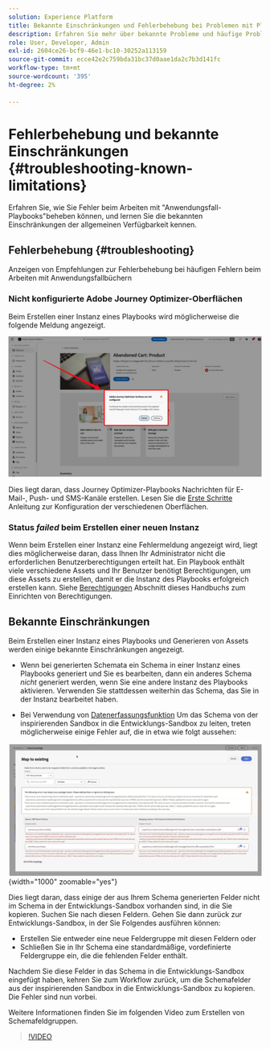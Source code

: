 ```yaml
---
solution: Experience Platform
title: Bekannte Einschränkungen und Fehlerbehebung bei Problemen mit Playbooks
description: Erfahren Sie mehr über bekannte Probleme und häufige Probleme mit Playbooks und wie Sie diese beheben können.
role: User, Developer, Admin
exl-id: 2604ce26-bcf9-46e1-bc10-30252a113159
source-git-commit: ecce42e2c759bda31bc37d0aae1da2c7b3d141fc
workflow-type: tm+mt
source-wordcount: '395'
ht-degree: 2%

---
```



# Fehlerbehebung und bekannte Einschränkungen {#troubleshooting-known-limitations}

Erfahren Sie, wie Sie Fehler beim Arbeiten mit &quot;Anwendungsfall-Playbooks&quot;beheben können, und lernen Sie die bekannten Einschränkungen der allgemeinen Verfügbarkeit kennen.

## Fehlerbehebung {#troubleshooting}

Anzeigen von Empfehlungen zur Fehlerbehebung bei häufigen Fehlern beim Arbeiten mit Anwendungsfallbüchern

### Nicht konfigurierte Adobe Journey Optimizer-Oberflächen

Beim Erstellen einer Instanz eines Playbooks wird möglicherweise die folgende Meldung angezeigt.

![Fehlerbehebung](/help/use-case-playbooks/assets/playbooks/troubleshooting/troubleshooting-ajo.png)

Dies liegt daran, dass Journey Optimizer-Playbooks Nachrichten für E-Mail-, Push- und SMS-Kanäle erstellen. Lesen Sie die [Erste Schritte](/help/use-case-playbooks/playbooks/get-started.md#configure-sandbox-and-channel-surfaces-in-journey-optimizer) Anleitung zur Konfiguration der verschiedenen Oberflächen.

### Status *failed* beim Erstellen einer neuen Instanz

Wenn beim Erstellen einer Instanz eine Fehlermeldung angezeigt wird, liegt dies möglicherweise daran, dass Ihnen Ihr Administrator nicht die erforderlichen Benutzerberechtigungen erteilt hat. Ein Playbook enthält viele verschiedene Assets und Ihr Benutzer benötigt Berechtigungen, um diese Assets zu erstellen, damit er die Instanz des Playbooks erfolgreich erstellen kann. Siehe [Berechtigungen](/help/use-case-playbooks/playbooks/get-started.md#grant-your-team-the-required-access-permissions) Abschnitt dieses Handbuchs zum Einrichten von Berechtigungen.

## Bekannte Einschränkungen

Beim Erstellen einer Instanz eines Playbooks und Generieren von Assets werden einige bekannte Einschränkungen angezeigt.

* Wenn bei generierten Schemata ein Schema in einer Instanz eines Playbooks generiert und Sie es bearbeiten, dann ein anderes Schema *nicht* generiert werden, wenn Sie eine andere Instanz des Playbooks aktivieren. Verwenden Sie stattdessen weiterhin das Schema, das Sie in der Instanz bearbeitet haben.

* Bei Verwendung von [Datenerfassungsfunktion](/help/use-case-playbooks/playbooks/data-awareness.md) Um das Schema von der inspirierenden Sandbox in die Entwicklungs-Sandbox zu leiten, treten möglicherweise einige Fehler auf, die in etwa wie folgt aussehen:

![Im Workflow für die Schemazuordnung angezeigte Fehler.](/help/use-case-playbooks/assets/playbooks/troubleshooting/schema-errors.png){width="1000" zoomable="yes"}

Dies liegt daran, dass einige der aus Ihrem Schema generierten Felder nicht im Schema in der Entwicklungs-Sandbox vorhanden sind, in die Sie kopieren. Suchen Sie nach diesen Feldern. Gehen Sie dann zurück zur Entwicklungs-Sandbox, in der Sie Folgendes ausführen können:

* Erstellen Sie entweder eine neue Feldergruppe mit diesen Feldern oder
* Schließen Sie in Ihr Schema eine standardmäßige, vordefinierte Feldergruppe ein, die die fehlenden Felder enthält.

Nachdem Sie diese Felder in das Schema in die Entwicklungs-Sandbox eingefügt haben, kehren Sie zum Workflow zurück, um die Schemafelder aus der inspirierenden Sandbox in die Entwicklungs-Sandbox zu kopieren. Die Fehler sind nun vorbei.

Weitere Informationen finden Sie im folgenden Video zum Erstellen von Schemafeldgruppen.

>[!VIDEO](https://video.tv.adobe.com/v/27013/?learn=on)
